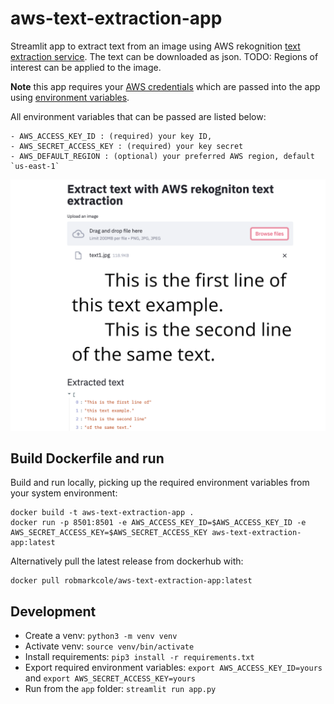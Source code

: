 # aws-text-extraction-app
Streamlit app to extract text from an image using AWS rekognition [text extraction service](https://docs.aws.amazon.com/rekognition/latest/dg/text-detecting-text-procedure.html). The text can be downloaded as json. TODO: Regions of interest can be applied to the image.

**Note** this app requires your [AWS credentials](https://docs.aws.amazon.com/general/latest/gr/aws-security-credentials.html) which are passed into the app using [environment variables](https://boto3.amazonaws.com/v1/documentation/api/latest/guide/configuration.html#using-environment-variables).

All environment variables that can be passed are listed below:
```
- AWS_ACCESS_KEY_ID : (required) your key ID, 
- AWS_SECRET_ACCESS_KEY : (required) your key secret
- AWS_DEFAULT_REGION : (optional) your preferred AWS region, default `us-east-1`
```

<p align="center">
<img src="https://github.com/robmarkcole/aws-text-extraction-app/blob/main/docs/usage.png" width="800">
</p>

## Build Dockerfile and run
Build and run locally, picking up the required environment variables from your system environment:
```
docker build -t aws-text-extraction-app .
docker run -p 8501:8501 -e AWS_ACCESS_KEY_ID=$AWS_ACCESS_KEY_ID -e AWS_SECRET_ACCESS_KEY=$AWS_SECRET_ACCESS_KEY aws-text-extraction-app:latest
```
Alternatively pull the latest release from dockerhub with:
```
docker pull robmarkcole/aws-text-extraction-app:latest
```

## Development
* Create a venv: `python3 -m venv venv` 
* Activate venv: `source venv/bin/activate`
* Install requirements: `pip3 install -r requirements.txt`
* Export required environment variables: `export AWS_ACCESS_KEY_ID=yours` and `export AWS_SECRET_ACCESS_KEY=yours`
* Run from the `app` folder: `streamlit run app.py`
